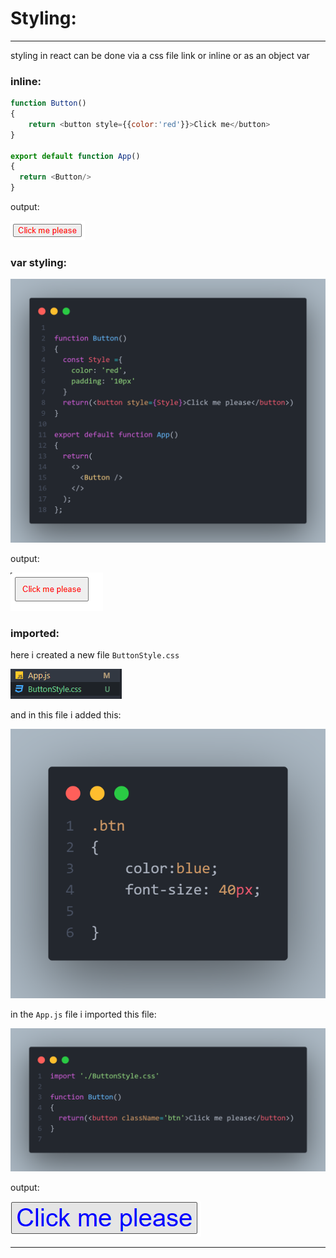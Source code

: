 # Styling:

---

styling in react can be done via a css file link or inline or as an object var

### inline:


```javascript
function Button()
{
    return <button style={{color:'red'}}>Click me</button>
}

export default function App()
{
  return <Button/>
}
```

output:

![Output](Imgs/STYLINGOUTPUT01.png)


### var styling:

![Example](Imgs/STYLINGEXAMPLE02.png)

output:

![Output](Imgs/STYLINGOUTPUT02.png)


### imported:

here i created a new file ``ButtonStyle.css``


![CssFile](Imgs/CssFile01.png)

and in this file i added this:

![Example](Imgs/STYLINGEXAMPLE03.png)


in the ``App.js`` file i imported this file:

![Example](Imgs/STYLINGEXAMPLE04.png)

output:

![Output](Imgs/STYLINGOUTPUT03.png)


---
